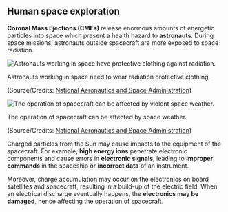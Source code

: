 ## Human space exploration

**Coronal Mass Ejections (CMEs)** release enormous amounts of energetic particles into space which present a health hazard to **astronauts**.  During space missions, astronauts outside spacecraft are more exposed to space radiation. 

![Astronauts working in space have protective clothing against radiation.](https://lh3.googleusercontent.com/909MepY_9OAhHLQ8ZrbjAD7xLn3fgXNpySTuFTrHzQ-qJwwCQ3T4jUBoeYZp2tj1oMcJn0Ki-iYXKsLIM3pfdph_DgqSliM9lWCWFiy2LDPq-i4Vq4w-J4FR2P2eOmov5PVJPyg7)

Astronauts working in space need to wear radiation protective clothing.

(Source/Credits: [National Aeronautics and Space Administration](http://www.nasa.gov/home/index.html))

![The operation of spacecraft can be affected by violent space weather.](https://lh4.googleusercontent.com/FLgz5s-tazyjXOS3Lo_BR0BsnCIqBxvGg5b4fwYwIA-99PlFhb1YqPN63dVpVGb9pYnjDRjbFLfE8haBCXYtuETV5txjf5VZBNEjzYHIaW711thcxoF12R50KB8X6sRTqq3zqGto)

The operation of spacecraft can be affected by space weather.

(Source/Credits: [National Aeronautics and Space Administration](http://www.nasa.gov/home/index.html))

Charged particles from the Sun may cause impacts to the equipment of the spacecraft. For example, **high energy ions** penetrate electronic components and cause errors in **electronic signals**, leading to **improper commands** in the spaceship or **incorrect data** of an instrument.

Moreover, charge accumulation may occur on the electronics on board satellites and spacecraft, resulting in a build-up of the electric field. When an electrical discharge eventually happens, the **electronics may be damaged**, hence affecting the operation of spacecraft.



